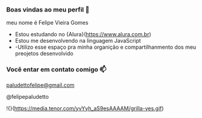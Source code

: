 ###  Boas vindas ao meu perfil 💙

meu nome  é Felipe Vieira Gomes

-  Estou estudando no {Alura}(https://www.alura.com.br)
- Estou me desenvolvendo  na linguagem JavaScript
- -Utilizo esse espaço pra minha  organição  e compartilhanmento  dos meu preojetos desenvolvido

### Você  entar em contato comigo 📫

paludettofelipe@gmail.com

@felipepaludetto

!{}(https://media.tenor.com/yvYyh_aS9esAAAAM/grilla-yes.gif)


